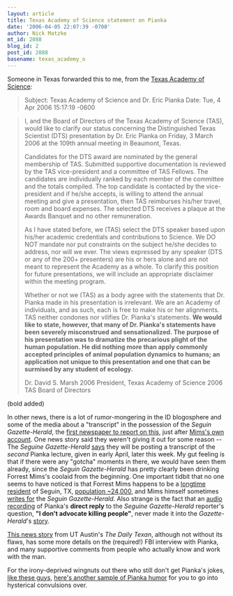 ```yaml
---
layout: article
title: Texas Academy of Science statement on Pianka
date: '2006-04-05 22:07:39 -0700'
author: Nick Matzke
mt_id: 2088
blog_id: 2
post_id: 2088
basename: texas_academy_o
---
```

Someone in Texas forwarded this to me, from the [Texas Academy of Science](http://www.texasacademyofscience.org/):

> Subject: Texas Academy of Science and Dr. Eric Pianka
> Date: Tue, 4 Apr 2006 15:17:19 -0600

> I, and the Board of Directors of the Texas Academy of Science (TAS), would like to clarify our status concerning the Distinguished Texas Scientist (DTS) presentation by Dr. Eric Pianka on Friday, 3 March 2006 at the 109th annual meeting in Beaumont, Texas.
> 
> Candidates for the DTS award are nominated by the general membership of TAS.  Submitted supportive documentation is reviewed by the TAS vice-president and a committee of TAS Fellows.  The candidates are individually ranked by each member of the committee and the totals compiled.  The top candidate is contacted by the vice-president and if he/she accepts, is willing to attend the annual meeting and give a presentation, then TAS reimburses his/her travel, room and board expenses.  The selected DTS receives a plaque at the Awards Banquet and no other remuneration.
> 
> As I have stated before, we (TAS) select the DTS speaker based upon his/her academic credentials and contributions to Science.  We DO NOT mandate nor put constraints on the subject he/she decides to address, nor will we ever.  The views expressed by any speaker (DTS or any of the 200+ presenters) are his or hers alone and are not meant to represent the Academy as a whole.  To clarify this position for future presentations, we will include an appropriate disclaimer within the meeting program.
> 
> Whether or not we (TAS) as a body agree with the statements that Dr. Pianka made in his presentation is irrelevant.  We are an Academy of individuals, and as such, each is free to make his or her alignments.  TAS neither condones nor vilifies Dr. Pianka's statements.  **We would like to state, however, that many of Dr. Pianka's statements have been severely misconstrued and sensationalized.   The purpose of his presentation was to dramatize the precarious plight of the human population.  He did nothing more than apply commonly accepted principles of animal population dynamics to humans; an application not unique to this presentation and one that can be surmised by any student of ecology.**
> 
> Dr. David S. Marsh
> 2006 President, Texas Academy of Science
> 2006 TAS Board of Directors

(bold added)

In other news, there is a lot of rumor-mongering in the ID blogosphere and some of the media about a "transcript" in the possession of the _Seguin Gazette-Herald_, the [first newspaper to report on this](http://story.seguingazette.com/drudge.html), just after [Mims's own account](http://www.sas.org/tcs/weeklyIssues_2006/2006-04-07/feature1p/index.html).  One news story said they weren't giving it out for some reason -- The _Seguine Gazette-Herald_ [says](http://www.seguingazette.com/story.lasso?ewcd=cd2b75fbabb8a467&amp;page=2) they will be posting a transcript of the _second_ Pianka lecture, given in early April, later this week. My gut feeling is that if there were any "gotcha" moments in there, we would have seen them already, since the _Seguin Gazette-Herald_ has pretty clearly been drinking Forrest Mims's coolaid from the beginning.   One important tidbit that no one seems to have noticed is that Forrest Mims happens to be a [longtime resident](http://www.asa3.org/ASA/topics/NewsLetter90s/FEBMAR91.html) of Seguin, TX, [population ~24,000](http://www.google.com/search?sourceid=mozclient&amp;ie=utf-8&amp;oe=utf-8&amp;q=seguin%2C+TX+population), and Mims himself sometimes [writes for](http://www.sas.org/tcs/weeklyIssues_2005/2005-12-23/mimsci/index.html) the _Seguin Gazette-Herald_.  Also strange is the fact that an [audio recording](http://www.seguingazette.com/story.lasso?ewcd=a70cd49d510cbdce) of Pianka's **direct reply** to the _Seguine Gazette-Herald_ reporter's question, **"I don't advocate killing people"**, never made it into the _Gazette-Herald_'s [story](http://story.seguingazette.com/drudge.html).

[This news story](http://www.dailytexanonline.com/media/storage/paper410/news/2006/04/05/TopStories/Ut.Professor.Receives.Death.Threats-1783524.shtml?norewrite200604052315&amp;sourcedomain=www.dailytexanonline.com) from UT Austin's _The Daily Texan_, although not without its flaws, has some more details on the (required!) FBI interview with Pianka, and many supportive comments from people who actually know and work with the man.

For the irony-deprived wingnuts out there who still don't get Pianka's jokes, [like these guys](http://telicthoughts.com/?p=627#comment-10566), [here's another sample of Pianka humor](http://scienceblogs.com/dispatches/2006/04/pianka_the_fbi_and_dembsis_wag.php#comment-63470) for you to go into hysterical convulsions over.
